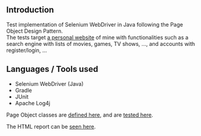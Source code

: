 ## Introduction

Test implementation of Selenium WebDriver in Java following the Page Object Design Pattern.  
The tests target [a personal website](https://openstock.deakan.com) of mine
with functionalities such as a search engine with lists of movies, games, TV shows, ..., and
accounts with register/login, ...

## Languages / Tools used

- Selenium WebDriver (Java)
- Gradle
- JUnit
- Apache Log4j

Page Object classes are [defined here](https://github.com/Olivier-Leb/selenium-java-testing/tree/master/src/main/java/pages),
and are [tested here](https://github.com/Olivier-Leb/selenium-java-testing/tree/master/src/test/java).

The HTML report can be [seen here](https://htmlpreview.github.io/?https://raw.githubusercontent.com/Olivier-Leb/selenium-java-testing/master/test-reports/html/index.html).